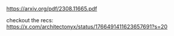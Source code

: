 https://arxiv.org/pdf/2308.11665.pdf

checkout the recs: https://x.com/architectonyx/status/1766491411623657691?s=20